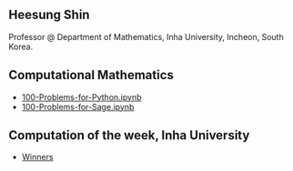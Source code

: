 Heesung Shin
-
Professor @ 
Department of Mathematics,
Inha University,
Incheon, South Korea.


## Computational Mathematics
- [100-Problems-for-Python.ipynb](https://nbviewer.org/github/ensual/ensual.github.io/blob/master/Computational_Math/100-Problems-for-Python.ipynb?flush_cache=true)
- [100-Problems-for-Sage.ipynb](https://nbviewer.org/github/ensual/ensual.github.io/blob/master/Computational_Math/100-Problems-for-Sage.ipynb?flush_cache=true)

## Computation of the week, Inha University
- [Winners](http://cow.inha.ac.kr/winner.php)
